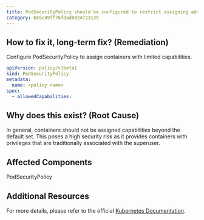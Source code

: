 ```yaml
---
title: PodSecurityPolicy should be configured to restrict assigning additional capabilities to containers
category: 655c49ff76fdad0024723139
---
```


## How to fix it, long-term fix? (Remediation)

Configure PodSecurityPolicy to assign containers with limited capabilities.

```yaml
apiVersion: policy/v1beta1
kind: PodSecurityPolicy
metadata:
  name: <policy name>
spec:
  - allowedCapabilities:
```

## Why does this exist? (Root Cause)

In general, containers should not be assigned capabilities beyond the default set. This poses a high security risk as it provides containers with privileges that are traditionally associated with the superuser.

## Affected Components

PodSecurityPolicy

## Additional Resources

For more details, please refer to the official [Kubernetes Documentation](https://kubernetes.io/docs/concepts/policy/pod-security-policy/).
